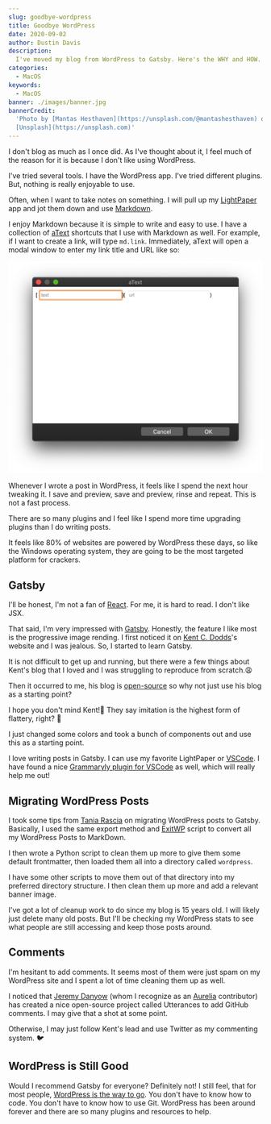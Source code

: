 ```yaml
---
slug: goodbye-wordpress
title: Goodbye WordPress
date: 2020-09-02
author: Dustin Davis
description:
  I've moved my blog from WordPress to Gatsby. Here's the WHY and HOW.
categories:
  - MacOS
keywords:
  - MacOS
banner: ./images/banner.jpg
bannerCredit:
  'Photo by [Mantas Hesthaven](https://unsplash.com/@mantashesthaven) on
  [Unsplash](https://unsplash.com)'
---
```


I don't blog as much as I once did. As I've thought about it, I feel much of the
reason for it is because I don't like using WordPress.

I've tried several tools. I have the WordPress app. I've tried different
plugins. But, nothing is really enjoyable to use.

Often, when I want to take notes on something. I will pull up my
[LightPaper](https://getlightpaper.com/) app and jot them down and use
[Markdown](https://www.markdownguide.org/).

I enjoy Markdown because it is simple to write and easy to use. I have a
collection of [aText](https://www.trankynam.com/atext/) shortcuts that I use
with Markdown as well. For example, if I want to create a link, will type
`md.link`. Immediately, aText will open a modal window to enter my link title
and URL like so:

![aText Screenshot](images/1.png)

Whenever I wrote a post in WordPress, it feels like I spend the next hour
tweaking it. I save and preview, save and preview, rinse and repeat. This is not
a fast process.

There are so many plugins and I feel like I spend more time upgrading plugins
than I do writing posts.

It feels like 80% of websites are powered by WordPress these days, so like the
Windows operating system, they are going to be the most targeted platform for
crackers.

## Gatsby

I'll be honest, I'm not a fan of [React](https://reactjs.org/). For me, it is
hard to read. I don't like JSX.

That said, I'm very impressed with [Gatsby](https://www.gatsbyjs.com/).
Honestly, the feature I like most is the progressive image rending. I first
noticed it on [Kent C. Dodds](https://kentcdodds.com)'s website and I was
jealous. So, I started to learn Gatsby.

It is not difficult to get up and running, but there were a few things about
Kent's blog that I loved and I was struggling to reproduce from scratch.😩

Then it occurred to me, his blog is
[open-source](https://github.com/kentcdodds/kentcdodds.com) so why not just use
his blog as a starting point?

I hope you don't mind Kent!🙏 They say imitation is the highest form of
flattery, right? 😬

I just changed some colors and took a bunch of components out and use this as a
starting point.

I love writing posts in Gatsby. I can use my favorite LightPaper or
[VSCode](https://code.visualstudio.com/). I have found a nice
[Grammaryly plugin for VSCode](https://marketplace.visualstudio.com/items?itemName=znck.grammarly)
as well, which will really help me out!

## Migrating WordPress Posts

I took some tips from
[Tania Rascia](https://www.gatsbyjs.com/blog/2019-03-21-migrating-from-wordpress-to-gatsby/)
on migrating WordPress posts to Gatsby. Basically, I used the same export method
and [ExitWP](https://github.com/thomasf/exitwp) script to convert all my
WordPress Posts to MarkDown.

I then wrote a Python script to clean them up more to give them some default
frontmatter, then loaded them all into a directory called `wordpress`.

I have some other scripts to move them out of that directory into my preferred
directory structure. I then clean them up more and add a relevant banner image.

I've got a lot of cleanup work to do since my blog is 15 years old. I will
likely just delete many old posts. But I'll be checking my WordPress stats to
see what people are still accessing and keep those posts around.

## Comments

I'm hesitant to add comments. It seems most of them were just spam on my
WordPress site and I spent a lot of time cleaning them up as well.

I noticed that [Jeremy Danyow](https://github.com/jdanyow) (whom I recognize as
an [Aurelia](https://aurelia.io) contributor) has created a nice open-source
project called Utterances to add GitHub comments. I may give that a shot at some
point.

Otherwise, I may just follow Kent's lead and use Twitter as my commenting
system. 🐦

## WordPress is Still Good

Would I recommend Gatsby for everyone? Definitely not! I still feel, that for
most people, [WordPress is the way to go](/blog/building-website). You don't
have to know how to code. You don't have to know how to use Git. WordPress has
been around forever and there are so many plugins and resources to help.
